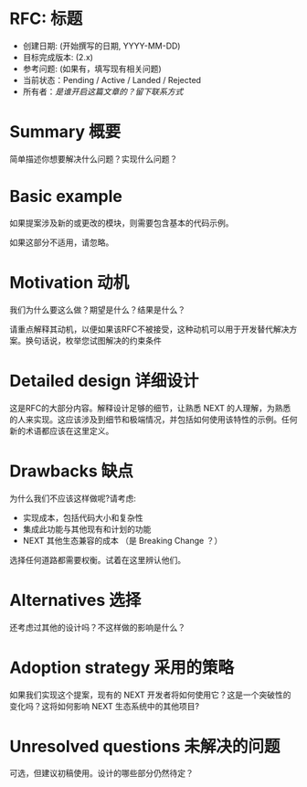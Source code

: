 # RFC: 标题

- 创建日期: (开始撰写的日期, YYYY-MM-DD)
- 目标完成版本: (2.x)
- 参考问题: (如果有，填写现有相关问题)
- 当前状态：Pending / Active / Landed / Rejected
- 所有者：*是谁开启这篇文章的？留下联系方式*

# Summary 概要

简单描述你想要解决什么问题？实现什么问题？

# Basic example 

如果提案涉及新的或更改的模块，则需要包含基本的代码示例。

如果这部分不适用，请忽略。

# Motivation 动机

我们为什么要这么做？期望是什么？结果是什么？

请重点解释其动机，以便如果该RFC不被接受，这种动机可以用于开发替代解决方案。换句话说，枚举您试图解决的约束条件

# Detailed design 详细设计

这是RFC的大部分内容。解释设计足够的细节，让熟悉 NEXT 的人理解，为熟悉的人来实现。这应该涉及到细节和极端情况，并包括如何使用该特性的示例。任何新的术语都应该在这里定义。

# Drawbacks 缺点

为什么我们不应该这样做呢?请考虑:

- 实现成本，包括代码大小和复杂性
- 集成此功能与其他现有和计划的功能
- NEXT 其他生态兼容的成本 （是 Breaking Change ？）

选择任何道路都需要权衡。试着在这里辨认他们。

# Alternatives 选择

还考虑过其他的设计吗？不这样做的影响是什么？

# Adoption strategy 采用的策略

如果我们实现这个提案，现有的 NEXT 开发者将如何使用它？这是一个突破性的变化吗？这将如何影响 NEXT 生态系统中的其他项目?

# Unresolved questions 未解决的问题

可选，但建议初稿使用。设计的哪些部分仍然待定？
